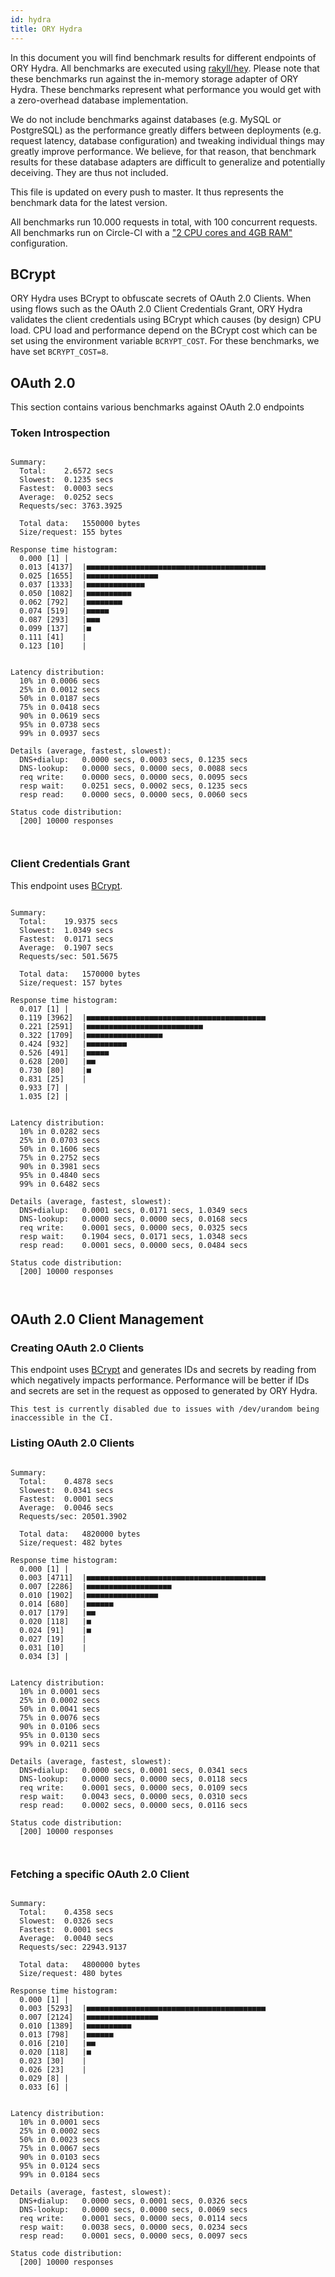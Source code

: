 ```yaml
---
id: hydra
title: ORY Hydra
---
```


In this document you will find benchmark results for different endpoints of ORY Hydra. All benchmarks are executed
using [rakyll/hey](https://github.com/rakyll/hey). Please note that these benchmarks run against the in-memory storage
adapter of ORY Hydra. These benchmarks represent what performance you would get with a zero-overhead database implementation.

We do not include benchmarks against databases (e.g. MySQL or PostgreSQL) as the performance greatly differs between
deployments (e.g. request latency, database configuration) and tweaking individual things may greatly improve performance.
We believe, for that reason, that benchmark results for these database adapters are difficult to generalize and potentially
deceiving. They are thus not included.

This file is updated on every push to master. It thus represents the benchmark data for the latest version.

All benchmarks run 10.000 requests in total, with 100 concurrent requests. All benchmarks run on Circle-CI with a
["2 CPU cores and 4GB RAM"](https://support.circleci.com/hc/en-us/articles/360000489307-Why-do-my-tests-take-longer-to-run-on-CircleCI-than-locally-)
configuration.

## BCrypt

ORY Hydra uses BCrypt to obfuscate secrets of OAuth 2.0 Clients. When using flows such as the OAuth 2.0 Client Credentials
Grant, ORY Hydra validates the client credentials using BCrypt which causes (by design) CPU load. CPU load and performance
depend on the BCrypt cost which can be set using the environment variable `BCRYPT_COST`. For these benchmarks,
we have set `BCRYPT_COST=8`.

## OAuth 2.0

This section contains various benchmarks against OAuth 2.0 endpoints

### Token Introspection

```

Summary:
  Total:	2.6572 secs
  Slowest:	0.1235 secs
  Fastest:	0.0003 secs
  Average:	0.0252 secs
  Requests/sec:	3763.3925
  
  Total data:	1550000 bytes
  Size/request:	155 bytes

Response time histogram:
  0.000 [1]	|
  0.013 [4137]	|■■■■■■■■■■■■■■■■■■■■■■■■■■■■■■■■■■■■■■■■
  0.025 [1655]	|■■■■■■■■■■■■■■■■
  0.037 [1333]	|■■■■■■■■■■■■■
  0.050 [1082]	|■■■■■■■■■■
  0.062 [792]	|■■■■■■■■
  0.074 [519]	|■■■■■
  0.087 [293]	|■■■
  0.099 [137]	|■
  0.111 [41]	|
  0.123 [10]	|


Latency distribution:
  10% in 0.0006 secs
  25% in 0.0012 secs
  50% in 0.0187 secs
  75% in 0.0418 secs
  90% in 0.0619 secs
  95% in 0.0738 secs
  99% in 0.0937 secs

Details (average, fastest, slowest):
  DNS+dialup:	0.0000 secs, 0.0003 secs, 0.1235 secs
  DNS-lookup:	0.0000 secs, 0.0000 secs, 0.0088 secs
  req write:	0.0000 secs, 0.0000 secs, 0.0095 secs
  resp wait:	0.0251 secs, 0.0002 secs, 0.1235 secs
  resp read:	0.0000 secs, 0.0000 secs, 0.0060 secs

Status code distribution:
  [200]	10000 responses



```

### Client Credentials Grant

This endpoint uses [BCrypt](#bcrypt).

```

Summary:
  Total:	19.9375 secs
  Slowest:	1.0349 secs
  Fastest:	0.0171 secs
  Average:	0.1907 secs
  Requests/sec:	501.5675
  
  Total data:	1570000 bytes
  Size/request:	157 bytes

Response time histogram:
  0.017 [1]	|
  0.119 [3962]	|■■■■■■■■■■■■■■■■■■■■■■■■■■■■■■■■■■■■■■■■
  0.221 [2591]	|■■■■■■■■■■■■■■■■■■■■■■■■■■
  0.322 [1709]	|■■■■■■■■■■■■■■■■■
  0.424 [932]	|■■■■■■■■■
  0.526 [491]	|■■■■■
  0.628 [200]	|■■
  0.730 [80]	|■
  0.831 [25]	|
  0.933 [7]	|
  1.035 [2]	|


Latency distribution:
  10% in 0.0282 secs
  25% in 0.0703 secs
  50% in 0.1606 secs
  75% in 0.2752 secs
  90% in 0.3981 secs
  95% in 0.4840 secs
  99% in 0.6482 secs

Details (average, fastest, slowest):
  DNS+dialup:	0.0001 secs, 0.0171 secs, 1.0349 secs
  DNS-lookup:	0.0000 secs, 0.0000 secs, 0.0168 secs
  req write:	0.0001 secs, 0.0000 secs, 0.0325 secs
  resp wait:	0.1904 secs, 0.0171 secs, 1.0348 secs
  resp read:	0.0001 secs, 0.0000 secs, 0.0484 secs

Status code distribution:
  [200]	10000 responses



```

## OAuth 2.0 Client Management

### Creating OAuth 2.0 Clients

This endpoint uses [BCrypt](#bcrypt) and generates IDs and secrets by reading from  which negatively impacts
performance. Performance will be better if IDs and secrets are set in the request as opposed to generated by ORY Hydra.

```
This test is currently disabled due to issues with /dev/urandom being inaccessible in the CI.
```

### Listing OAuth 2.0 Clients

```

Summary:
  Total:	0.4878 secs
  Slowest:	0.0341 secs
  Fastest:	0.0001 secs
  Average:	0.0046 secs
  Requests/sec:	20501.3902
  
  Total data:	4820000 bytes
  Size/request:	482 bytes

Response time histogram:
  0.000 [1]	|
  0.003 [4711]	|■■■■■■■■■■■■■■■■■■■■■■■■■■■■■■■■■■■■■■■■
  0.007 [2286]	|■■■■■■■■■■■■■■■■■■■
  0.010 [1902]	|■■■■■■■■■■■■■■■■
  0.014 [680]	|■■■■■■
  0.017 [179]	|■■
  0.020 [118]	|■
  0.024 [91]	|■
  0.027 [19]	|
  0.031 [10]	|
  0.034 [3]	|


Latency distribution:
  10% in 0.0001 secs
  25% in 0.0002 secs
  50% in 0.0041 secs
  75% in 0.0076 secs
  90% in 0.0106 secs
  95% in 0.0130 secs
  99% in 0.0211 secs

Details (average, fastest, slowest):
  DNS+dialup:	0.0000 secs, 0.0001 secs, 0.0341 secs
  DNS-lookup:	0.0000 secs, 0.0000 secs, 0.0118 secs
  req write:	0.0001 secs, 0.0000 secs, 0.0109 secs
  resp wait:	0.0043 secs, 0.0000 secs, 0.0310 secs
  resp read:	0.0002 secs, 0.0000 secs, 0.0116 secs

Status code distribution:
  [200]	10000 responses



```

### Fetching a specific OAuth 2.0 Client

```

Summary:
  Total:	0.4358 secs
  Slowest:	0.0326 secs
  Fastest:	0.0001 secs
  Average:	0.0040 secs
  Requests/sec:	22943.9137
  
  Total data:	4800000 bytes
  Size/request:	480 bytes

Response time histogram:
  0.000 [1]	|
  0.003 [5293]	|■■■■■■■■■■■■■■■■■■■■■■■■■■■■■■■■■■■■■■■■
  0.007 [2124]	|■■■■■■■■■■■■■■■■
  0.010 [1389]	|■■■■■■■■■■
  0.013 [798]	|■■■■■■
  0.016 [210]	|■■
  0.020 [118]	|■
  0.023 [30]	|
  0.026 [23]	|
  0.029 [8]	|
  0.033 [6]	|


Latency distribution:
  10% in 0.0001 secs
  25% in 0.0002 secs
  50% in 0.0023 secs
  75% in 0.0067 secs
  90% in 0.0103 secs
  95% in 0.0124 secs
  99% in 0.0184 secs

Details (average, fastest, slowest):
  DNS+dialup:	0.0000 secs, 0.0001 secs, 0.0326 secs
  DNS-lookup:	0.0000 secs, 0.0000 secs, 0.0069 secs
  req write:	0.0001 secs, 0.0000 secs, 0.0114 secs
  resp wait:	0.0038 secs, 0.0000 secs, 0.0234 secs
  resp read:	0.0001 secs, 0.0000 secs, 0.0097 secs

Status code distribution:
  [200]	10000 responses



```
